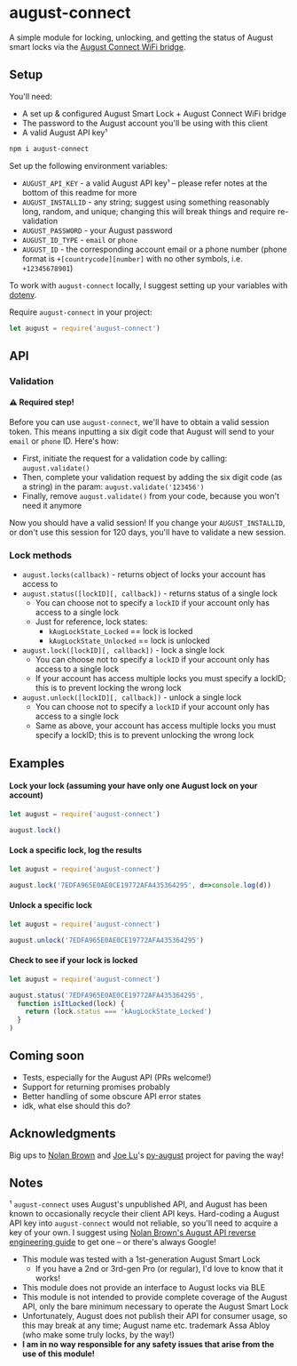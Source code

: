 # august-connect

A simple module for locking, unlocking, and getting the status of August smart locks via the [August Connect WiFi bridge](https://august.com/products/august-connect-wifi-bridge/).


## Setup
You'll need:

- A set up & configured August Smart Lock + August Connect WiFi bridge
- The password to the August account you'll be using with this client
- A valid August API key¹

```sh
npm i august-connect
```

Set up the following environment variables:
- `AUGUST_API_KEY` - a valid August API key¹ – please refer notes at the bottom of this readme for more
- `AUGUST_INSTALLID` - any string; suggest using something reasonably long, random, and unique; changing this will break things and require re-validation
- `AUGUST_PASSWORD` - your August password
- `AUGUST_ID_TYPE` - `email` or `phone`
- `AUGUST_ID` - the corresponding account email or a phone number (phone format is `+[countrycode][number]` with no other symbols, i.e. `+12345678901`)

To work with `august-connect` locally, I suggest setting up your variables with [dotenv](https://www.npmjs.com/package/dotenv).

Require `august-connect` in your project:
```javascript
let august = require('august-connect')
```

## API

### Validation
#### ⚠️ Required step!

Before you can use `august-connect`, we'll have to obtain a valid session token. This means inputting a six digit code that August will send to your `email` or `phone` ID. Here's how:

- First, initiate the request for a validation code by calling: `august.validate()`
- Then, complete your validation request by adding the six digit code (as a string) in the param: `august.validate('123456')`
- Finally, remove `august.validate()` from your code, because you won't need it anymore

Now you should have a valid session! If you change your `AUGUST_INSTALLID`, or don't use this session for 120 days, you'll have to validate a new session.


### Lock methods

- `august.locks(callback)` - returns object of locks your account has access to
- `august.status([lockID][, callback])` - returns status of a single lock
  - You can choose not to specify a `lockID` if your account only has access to a single lock
  - Just for reference, lock states:
    - `kAugLockState_Locked` == lock is locked
    - `kAugLockState_Unlocked` == lock is unlocked
- `august.lock([lockID][, callback])` - lock a single lock
  - You can choose not to specify a `lockID` if your account only has access to a single lock
  - If your account has access multiple locks you must specify a lockID; this is to prevent locking the wrong lock
- `august.unlock([lockID][, callback])` - unlock a single lock
  - You can choose not to specify a `lockID` if your account only has access to a single lock
  - Same as above, your account has access multiple locks you must specify a lockID; this is to prevent unlocking the wrong lock


## Examples

#### Lock your lock (assuming your have only one August lock on your account)
```javascript
let august = require('august-connect')

august.lock()
```

#### Lock a specific lock, log the results
```javascript
let august = require('august-connect')

august.lock('7EDFA965E0AE0CE19772AFA435364295', d=>console.log(d))
```

#### Unlock a specific lock
```javascript
let august = require('august-connect')

august.unlock('7EDFA965E0AE0CE19772AFA435364295')
```

#### Check to see if your lock is locked
```javascript
let august = require('august-connect')

august.status('7EDFA965E0AE0CE19772AFA435364295',
  function isItLocked(lock) {
    return (lock.status === 'kAugLockState_Locked') 
  }
)
```


## Coming soon
- Tests, especially for the August API (PRs welcome!)
- Support for returning promises probably
- Better handling of some obscure API error states
- idk, what else should this do?


## Acknowledgments
Big ups to [Nolan Brown](https://medium.com/@nolanbrown/august-lock-rest-apis-the-basics-7ec7f31e7874) and [Joe Lu](https://github.com/snjoetw)'s [py-august](https://github.com/snjoetw/py-august) project for paving the way!


## Notes
¹ `august-connect` uses August's unpublished API, and August has been known to occasionally recycle their client API keys. Hard-coding a August API key into `august-connect` would not reliable, so you'll need to acquire a key of your own. I suggest using [Nolan Brown's August API reverse engineering guide](https://medium.com/@nolanbrown/the-process-of-reverse-engineering-the-august-lock-api-9dbd12ab65cb) to get one – or there's always Google!

- This module was tested with a 1st-generation August Smart Lock
  - If you have a 2nd or 3rd-gen Pro (or regular), I'd love to know that it works!
- This module does not provide an interface to August locks via BLE
- This module is not intended to provide complete coverage of the August API, only the bare minimum necessary to operate the August Smart Lock
- Unfortunately, August does not publish their API for consumer usage, so this may break at any time; August name etc. trademark Assa Abloy (who make some truly locks, by the way!)
- **I am in no way responsible for any safety issues that arise from the use of this module!**
